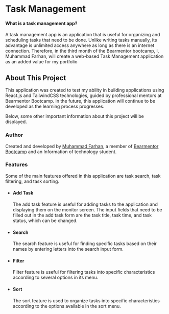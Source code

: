 # Task Management

#### What is a task management app?

A task management app is an application that is useful for organizing and scheduling tasks that need to be done. Unlike writing tasks manually, its advantage is unlimited access anywhere as long as there is an internet connection. Therefore, in the third month of the Bearmentor bootcamp, I, Muhammad Farhan, will create a web-based Task Management application as an added value for my portfolio

## About This Project

This application was created to test my ability in building applications using React.js and TailwindCSS technologies, guided by professional mentors at Bearmentor Bootcamp. In the future, this application will continue to be developed as the learning process progresses.

Below, some other important information about this project will be displayed.

### Author

Created and developed by [Muhammad Farhan](), a member of [Bearmentor Bootcamp](http://bearmentor.com) and an Information of technology student.

### Features

Some of the main features offered in this application are task search, task filtering, and task sorting.

- #### Add Task
  The add task feature is useful for adding tasks to the application and displaying them on the monitor screen. The input fields that need to be filled out in the add task form are the task title, task time, and task status, which can be changed.
- #### Search
  The search feature is useful for finding specific tasks based on their names by entering letters into the search input form.
- #### Filter
  Filter feature is useful for filtering tasks into specific characteristics according to several options in its menu.
- #### Sort

  The sort feature is used to organize tasks into specific characteristics according to the options available in the sort menu.

